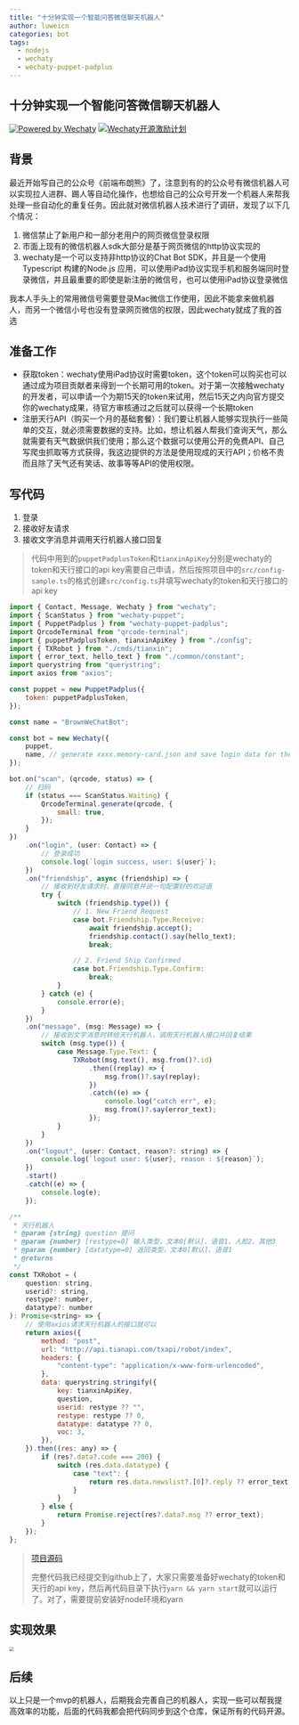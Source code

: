 ```yaml
---
title: "十分钟实现一个智能问答微信聊天机器人"
author: luweicn
categories: bot
tags:
  - nodejs
  - wechaty
  - wechaty-puppet-padplus
---
```


## 十分钟实现一个智能问答微信聊天机器人

[![Powered by Wechaty](https://img.shields.io/badge/Powered%20By-Wechaty-green.svg)](https://github.com/chatie/wechaty)
[![Wechaty开源激励计划](https://img.shields.io/badge/Wechaty-开源激励计划-green.svg)](https://github.com/juzibot/Welcome/wiki/Everything-about-Wechaty)

## 背景

最近开始写自己的公众号《前端布朗熊》了，注意到有的的公众号有微信机器人可以实现拉人进群、踢人等自动化操作，也想给自己的公众号开发一个机器人来帮我处理一些自动化的重复任务。因此就对微信机器人技术进行了调研，发现了以下几个情况：

1. 微信禁止了新用户和一部分老用户的网页微信登录权限
2. 市面上现有的微信机器人sdk大部分是基于网页微信的http协议实现的
3. wechaty是一个可以支持非http协议的Chat Bot SDK，并且是一个使用Typescript 构建的Node.js 应用，可以使用iPad协议实现手机和服务端同时登录微信，并且最重要的即使是新注册的微信号，也可以使用iPad协议登录微信

我本人手头上的常用微信号需要登录Mac微信工作使用，因此不能拿来做机器人，而另一个微信小号也没有登录网页微信的权限，因此wechaty就成了我的首选

## 准备工作

- 获取token：wechaty使用iPad协议时需要token，这个token可以购买也可以通过成为项目贡献者来得到一个长期可用的token。对于第一次接触wechaty的开发者，可以申请一个为期15天的token来试用，然后15天之内向官方提交你的wechaty成果，待官方审核通过之后就可以获得一个长期token
- 注册天行API（购买一个月的基础套餐）：我们要让机器人能够实现执行一些简单的交互，就必须需要数据的支持。比如，想让机器人帮我们查询天气，那么就需要有天气数据供我们使用；那么这个数据可以使用公开的免费API、自己写爬虫抓取等方式获得，我这边提供的方法是使用现成的天行API；价格不贵而且除了天气还有笑话、故事等等API的使用权限。

## 写代码

1. 登录
2. 接收好友请求
3. 接收文字消息并调用天行机器人接口回复

> 代码中用到的`puppetPadplusToken`和`tianxinApiKey`分别是wechaty的token和天行接口的api key需要自己申请，然后按照项目中的`src/config-sample.ts`的格式创建`src/config.ts`并填写wechaty的token和天行接口的api key

```javascript
import { Contact, Message, Wechaty } from "wechaty";
import { ScanStatus } from "wechaty-puppet";
import { PuppetPadplus } from "wechaty-puppet-padplus";
import QrcodeTerminal from "qrcode-terminal";
import { puppetPadplusToken, tianxinApiKey } from "./config";
import { TXRobot } from "./cmds/tianxin";
import { error_text, hello_text } from "./common/constant";
import querystring from "querystring";
import axios from "axios";

const puppet = new PuppetPadplus({
    token: puppetPadplusToken,
});

const name = "BrownWeChatBot";

const bot = new Wechaty({
    puppet,
    name, // generate xxxx.memory-card.json and save login data for the next login
});

bot.on("scan", (qrcode, status) => {
    // 扫码
    if (status === ScanStatus.Waiting) {
        QrcodeTerminal.generate(qrcode, {
            small: true,
        });
    }
})
    .on("login", (user: Contact) => {
        // 登录成功
        console.log(`login success, user: ${user}`);
    })
    .on("friendship", async (friendship) => {
        // 接收到好友请求时，直接同意并说一句配置好的欢迎语
        try {
            switch (friendship.type()) {
                // 1. New Friend Request
                case bot.Friendship.Type.Receive:
                    await friendship.accept();
                    friendship.contact().say(hello_text);
                    break;

                // 2. Friend Ship Confirmed
                case bot.Friendship.Type.Confirm:
                    break;
            }
        } catch (e) {
            console.error(e);
        }
    })
    .on("message", (msg: Message) => {
        // 接收到文字消息时转给天行机器人，调用天行机器人接口并回复结果
        switch (msg.type()) {
            case Message.Type.Text: {
                TXRobot(msg.text(), msg.from()?.id)
                    .then((replay) => {
                        msg.from()?.say(replay);
                    })
                    .catch((e) => {
                        console.log("catch err", e);
                        msg.from()?.say(error_text);
                    });
            }
        }
    })
    .on("logout", (user: Contact, reason?: string) => {
        console.log(`logout user: ${user}, reason : ${reason}`);
    })
    .start()
    .catch((e) => {
        console.log(e);
    });

/**
 * 天行机器人
 * @param {string} question 提问
 * @param {number} [restype=0] 输入类型，文本0[默认]、语音1、人脸2、其他3
 * @param {number} [datatype=0] 返回类型，文本0[默认]、语音1
 * @returns
 */
const TXRobot = (
    question: string,
    userid?: string,
    restype?: number,
    datatype?: number
): Promise<string> => {
    // 使用axios请求天行机器人的接口就可以
    return axios({
        method: "post",
        url: "http://api.tianapi.com/txapi/robot/index",
        headers: {
            "content-type": "application/x-www-form-urlencoded",
        },
        data: querystring.stringify({
            key: tianxinApiKey,
            question,
            userid: restype ?? "",
            restype: restype ?? 0,
            datatype: datatype ?? 0,
            voc: 3,
        }),
    }).then((res: any) => {
        if (res?.data?.code === 200) {
            switch (res.data.datatype) {
                case "text": {
                    return res.data.newslist?.[0]?.reply ?? error_text;
                }
            }
        } else {
            return Promise.reject(res?.data?.msg ?? error_text);
        }
    });
};

```

> [项目源码](https://github.com/luweiCN/fe-brown-bot)
>
> 完整代码我已经提交到github上了，大家只需要准备好wechaty的token和天行的api key，然后再代码目录下执行`yarn && yarn start`就可以运行了。对了，需要提前安装好node环境和yarn

## 实现效果

<img src="http://image.beyi.wang/darlk.mp4" style="zoom: 50%;" />

## 后续

以上只是一个mvp的机器人，后期我会完善自己的机器人，实现一些可以帮我提高效率的功能，后面的代码我都会把代码同步到这个仓库，保证所有的代码开源。
